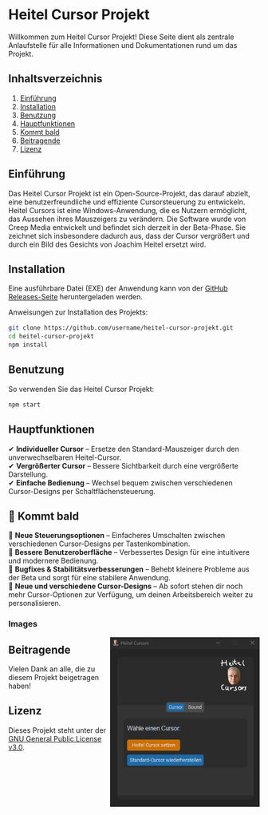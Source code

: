 # Heitel Cursor Projekt

Willkommen zum Heitel Cursor Projekt! Diese Seite dient als zentrale Anlaufstelle für alle Informationen und Dokumentationen rund um das Projekt.

## Inhaltsverzeichnis

1. [Einführung](#einführung)
2. [Installation](#installation)
3. [Benutzung](#benutzung)
4. [Hauptfunktionen](#hauptfunktionen)
5. [Kommt bald](#kommt-bald)
6. [Beitragende](#beitragende)
7. [Lizenz](#lizenz)

## Einführung

Das Heitel Cursor Projekt ist ein Open-Source-Projekt, das darauf abzielt, eine benutzerfreundliche und effiziente Cursorsteuerung zu entwickeln. Heitel Cursors ist eine Windows-Anwendung, die es Nutzern ermöglicht, das Aussehen ihres Mauszeigers zu verändern. Die Software wurde von Creep Media entwickelt und befindet sich derzeit in der Beta-Phase. Sie zeichnet sich insbesondere dadurch aus, dass der Cursor vergrößert und durch ein Bild des Gesichts von Joachim Heitel ersetzt wird.

## Installation
Eine ausführbare Datei (EXE) der Anwendung kann von der [GitHub Releases-Seite](https://github.com/HeitelCursor/Heitel-Cursor-Projekt/releases) heruntergeladen werden.

Anweisungen zur Installation des Projekts:

```bash
git clone https://github.com/username/heitel-cursor-projekt.git
cd heitel-cursor-projekt
npm install
```

## Benutzung

So verwenden Sie das Heitel Cursor Projekt:

```bash
npm start
```

## Hauptfunktionen

✔ **Individueller Cursor** – Ersetze den Standard-Mauszeiger durch den unverwechselbaren Heitel-Cursor. <br>
✔ **Vergrößerter Cursor** – Bessere Sichtbarkeit durch eine vergrößerte Darstellung. <br>
✔ **Einfache Bedienung** – Wechsel bequem zwischen verschiedenen Cursor-Designs per Schaltflächensteuerung. <br>

## :memo: Kommt bald

🔹 **Neue Steuerungsoptionen** – Einfacheres Umschalten zwischen verschiedenen Cursor-Designs per Tastenkombination. <br>
🔹 **Bessere Benutzeroberfläche** – Verbessertes Design für eine intuitivere und modernere Bedienung. <br>
🔹 **Bugfixes & Stabilitätsverbesserungen** – Behebt kleinere Probleme aus der Beta und sorgt für eine stabilere Anwendung. <br>
🔹 **Neue und verschiedene Cursor-Designs** – Ab sofort stehen dir noch mehr Cursor-Optionen zur Verfügung, um deinen Arbeitsbereich weiter zu personalisieren. <br>

### Images

<img src="recources/HeitelCursorAnwendungV3BetaVersion.png" width="300" height="340" style="float: right;">

## Beitragende

Vielen Dank an alle, die zu diesem Projekt beigetragen haben!

## Lizenz

Dieses Projekt steht unter der [GNU General Public License v3.0](LICENSE).